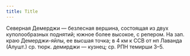 ```yaml
---
title: Title
---
```


Северная Демерджи — безлесная вершина, состоящая из двух куполообразных
поднятий; южное более высокое, с репером. На зап. краю Демерджи-яйлы, ее высшая
точка; в 4 км к ССВ от нп Лаванда (Алушт.) ср. тюрк. демирджи — кузнец; ср. РПН
темирши З–5.
